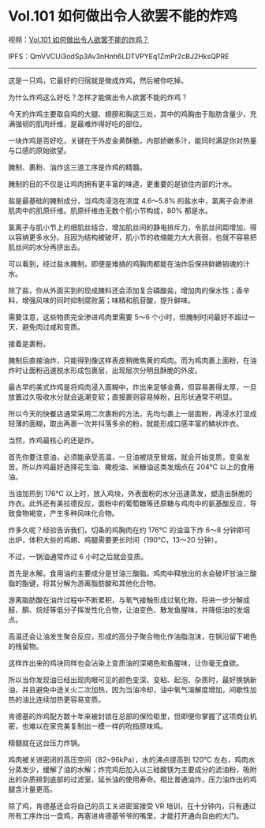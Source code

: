 # Vol.101 如何做出令人欲罢不能的炸鸡

视频：[Vol.101 如何做出令人欲罢不能的炸鸡？](http://dweb.link/ipfs/QmZwFjoJRVF6bKCwwSZQsYCTJD8nGKTkT9xfpWxqGnTGzK/Vol.101%20%E5%A6%82%E4%BD%95%E5%81%9A%E5%87%BA%E4%BB%A4%E4%BA%BA%E6%AC%B2%E7%BD%A2%E4%B8%8D%E8%83%BD%E7%9A%84%E7%82%B8%E9%B8%A1%EF%BC%9F.mp4)

IPFS：QmVVCUi3odSp3Av3nHnh6LDTVPYEq1ZmPr2cBJ2HksQPRE

---

这是一只鸡，它最好的归宿就是做成炸鸡，然后被你吃掉。

为什么炸鸡这么好吃？怎样才能做出令人欲罢不能的炸鸡？

今天的炸鸡主要取自鸡的大腿、翅膀和胸这三处，其中的鸡胸由于脂肪含量少，充满强韧的肌肉纤维，是最难炸得好吃的部位。

一块炸鸡是否好吃，关键在于外皮金黄酥脆，内部娇嫩多汁，能同时满足你对热量与口感的原始欲望。

腌制、裹粉、油炸这三道工序是炸鸡的精髓。

腌制的目的不仅是让鸡肉拥有更丰富的味道，更重要的是锁住内部的汁水。

盐是最基础的腌制成分，当鸡肉浸泡在浓度 4.6～5.8% 的盐水中，氯离子会渗进肌肉中的肌原纤维。肌原纤维由无数个肌小节构成，80% 都是水。

氯离子与肌小节上的细肌丝结合，增加肌丝间的静电排斥力，令肌丝间距增加，得以容纳更多水分。且因为结构被破坏，肌小节的收缩能力大大衰弱，也就不容易把肌丝间的水分再挤出去。

可以看到，经过盐水腌制，即便是难搞的鸡胸肉都能在油炸后保持鲜嫩销魂的汁水。

除了盐，你从外面买到的现成腌料还会添加复合磷酸盐，增加肉的保水性；香辛料，增强风味的同时抑制腐败菌；味精和肌苷酸，提升鲜味。

需要注意，这些物质完全渗进鸡肉里需要 5～6 个小时，但腌制时间最好不超过一天，避免肉过咸和变质。

接着是裹粉。

腌制后直接油炸，只能得到像这样表皮稍微焦黄的鸡肉。而为鸡肉裹上面粉，在油炸时让面粉迅速脱水形成包裹层，出现层次分明且酥脆的外皮。

最古早的美式炸鸡是将鸡肉浸入面糊中，炸出来足够金黄，但容易裹得太厚，一旦放置过久吸收水分就会返潮变软；直接裹则容易掉粉，且形状通常不明显。

所以今天的快餐店通常采用二次裹粉的方法，先均匀裹上一层面粉，再浸水打湿成轻薄的面糊，取出再裹一次并抖落多余的粉，就能形成口感丰富的鳞状炸衣。

当然，炸鸡最核心的还是炸。

首先你要注意油，必须能承受高温，一旦油被烧至冒烟，就会开始变质，变臭发苦。所以炸鸡最好选择花生油、橄榄油、米糠油这类发烟点在 204℃ 以上的食用油。

当油加热到 176℃ 以上时，放入鸡块，外表面粉的水分迅速蒸发，塑造出酥脆的炸衣。此外还有美拉德反应，面粉中的葡萄糖等还原糖与鸡肉中的氨基酸反应，导致食物褐变，产生多种风味化合物。

炸多久呢？经验告诉我们，切条的鸡胸肉在约 176℃ 的油温下炸 6～8 分钟即可出炉，体积大些的鸡翅、鸡腿需要更长时间（190℃，13～20 分钟）。

不过，一锅油通常炸过 6 小时之后就会变质。

首先是水解。食用油的主要成分是甘油三酸脂。鸡肉中释放出的水会破坏甘油三酸脂的酯键，将其分解为游离脂肪酸和其他化合物。

游离脂肪酸在油炸过程中不断累积，与氧气接触形成过氧化物，将进一步分解成醛、酮、烷烃等低分子挥发性化合物，让油变色、散发鱼腥味，并降低油的发烟点。

高温还会让油发生聚合反应，形成的高分子聚合物化作油脂泡沫，在锅沿留下褐色的残留物。

这样炸出来的鸡块同样也会沾染上变质油的深褐色和鱼腥味，让你毫无食欲。

所以当你发现油已经出现肉眼可见的颜色变深、变粘、起泡、杂质时，最好换锅新油，并且避免中途关火二次加热，因为当油冷却，油中氧气溶解度增加，间歇性加热的油比连续加热更容易变质。

肯德基的炸鸡配方数十年来被封锁在总部的保险柜里，但即便你掌握了这项商业机密，也难以在家完美复制出一模一样的吮指原味鸡。

精髓就在这台压力炸锅。

鸡肉被关进密闭的高压空间（82~96kPa），水的沸点提高到 120℃ 左右，鸡肉水分蒸发少，缓解了油的水解；炸完鸡后加入以三硅酸镁为主要成分的滤油粉，吸附出的杂质排到底部的过滤室，延长油的使用寿命。相比普通油炸，压力油炸出的鸡腿含汁量更高。

除了鸡，肯德基还会将自己的员工关进密室接受 VR 培训，在十分钟内，只有通过所有工序炸出一盘鸡，再塞进肯德基爷爷的嘴里，才能打开通向自由的大门。
